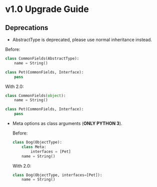 # v1.0 Upgrade Guide

## Deprecations


*  AbstractType is deprecated, please use normal inheritance instead.

  Before:

  ```python
  class CommonFields(AbstractType):
      name = String()
  
  class Pet(CommonFields, Interface):
      pass
  ```

  With 2.0:

  ```python
  class CommonFields(object):
      name = String()
  
  class Pet(CommonFields, Interface):
      pass
  ```

* Meta options as class arguments (**ONLY PYTHON 3**).
  
  Before:

  ```python
  class Dog(ObjectType):
      class Meta:
          interfaces = [Pet]
      name = String()
  ```

  With 2.0:

  ```python
  class Dog(ObjectType, interfaces=[Pet]):
      name = String()
  ```
